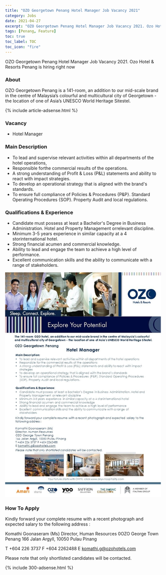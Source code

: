 ```yaml
---
title: "OZO Georgetown Penang Hotel Manager Job Vacancy 2021" 
category: Jobs 
date: 2021-04-27
excerpt: "OZO Georgetown Penang Hotel Manager Job Vacancy 2021. Ozo Hotel & Resorts Penang is hiring right now" 
tags: [Penang, Feature] 
toc: true 
toc_label: TOC 
toc_icon: "fire" 
--- 
```

OZO Georgetown Penang Hotel Manager Job Vacancy 2021. Ozo Hotel & Resorts Penang is hiring right now

### About
OZO Georgetown Penang is a 141-room, an addition to our mid-scale brand in the centre of Malaysia’s colourful
and multicultural city of Georgetown - the location of one of Asia’s UNESCO World Heritage Sitestel.

{% include article-adsense.html %} 

### Vacancy
- Hotel Manager

### Main Description
- To lead and supervise relevant activities within all departments of the hotel operations,
- Responsible forthe commercial results of the operations.
- A strong understanding of Profit & Loss (P&L) statements and ability to react with impact
strategies.
- To develop an operational strategy that is aligned with the brand's standards.
- To ensure full compliance of Policies & Procedures {P&P}. Standard Operating Procedures
{SOP}. Property Audit and local regulations.

### Qualifications & Experience
- Candidate must possess at least a Bachelor's Degree in Business Administration. Hotel and Property Management orrelevant discipline.
- Minimum 3-5 years experience in similar capacity at a 4 storinternational hotel.
- Strong financial acumen and commercial knowledge.
- Ability to lead and engage the team to achieve a high level of performance.
- Excellent communication skills and the ability to communicate with a range of stakeholders.

![OZO Georgetown Penang Hotel Hiring 2021!](/assets/images/2021-04/ozo-hotels-resorts-jobs-as-hotel-manager.jpg "OZO Georgetown Penang Hotel 2021")

### How To Apply
Kindly forward your complete resume with a recent photograph and expected salary to the
following address :

Komathi Goonaseram (Ms}
Director, Human Resources
0OZO George Town Penang
166 Jalan Argyll, 10050 Pulau Pinang

T +604 226 3737 F +604 2262488
E komathi.g@ozohotels.com

Please note that only shortlisted candidates will be contacted.

{% include 300-adsense.html %} 